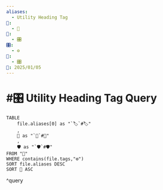 ```yaml
---
aliases:
  - Utility Heading Tag
📁:
  - 🔢
🔢:
  - 🎛️
🎛️:
  - ⚙️
🔀:
  - 🎛️
📅: 2025/01/05
---
```

# #🎛️ Utility Heading Tag Query

```dataview
TABLE 
	file.aliases[0] as "`🏷️`#🏷️"
	,
	📁 as "`📁`#📁"
	,
	🛡️ as "`🛡️`#🛡️"
FROM "📁"
WHERE contains(file.tags,"⚙️")
SORT file.aliases DESC
SORT 📁 ASC
```

^query